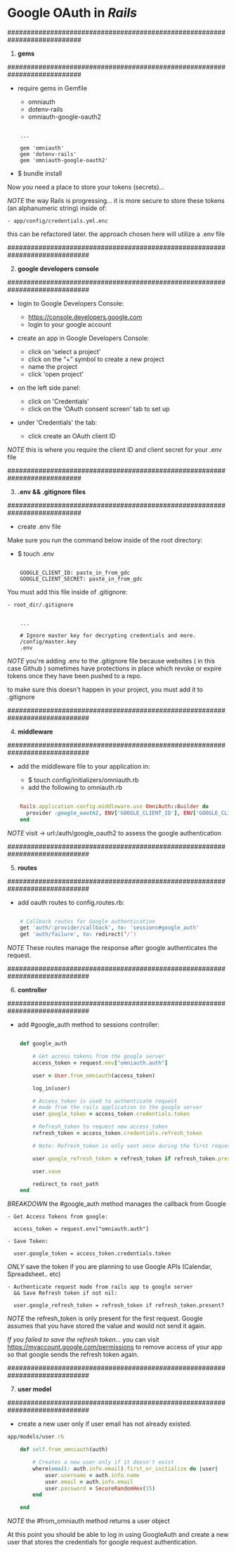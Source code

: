 # Google OAuth in *Rails*

###########################################################################

1. **gems**

###########################################################################

* require gems in Gemfile

    - omniauth
    - dotenv-rails
    - omniauth-google-oauth2

```Gemfile

    ...

    gem 'omniauth'
    gem 'dotenv-rails'
    gem 'omniauth-google-oauth2'

```

* $ bundle install

Now you need a place to store your tokens (secrets)...

*NOTE*
the way Rails is progressing...
it is more secure to store these tokens (an alphanumeric string) inside of:

    - app/config/credentials.yml.enc

this can be refactored later.
the approach chosen here will utilize a .env file

#############################################################################

2. **google developers console**

#############################################################################

* login to Google Developers Console:

    - https://console.developers.google.com
    - login to your google account

* create an app in Google Developers Console:

    - click on 'select a project'
    - click on the “+” symbol to create a new project
    - name the project
    - click 'open project'

* on the left side panel:

    - click on 'Credentials'
    - click on the 'OAuth consent screen' tab to set up

* under 'Credentials' the tab:

    - click create an OAuth client ID

*NOTE*
this is where you require the client ID and client secret for your .env file

###########################################################################

3. **.env && .gitignore files**

###########################################################################

* create .env file

Make sure you run the command below inside of the root directory:

* $ touch .env

```.env

    GOOGLE_CLIENT_ID: paste_in_from_gdc
    GOOGLE_CLIENT_SECRET: paste_in_from_gdc

```

You must add this file inside of .gitignore:

    - root_dir/.gitignore

```.gitignore

    ...

    # Ignore master key for decrypting credentials and more.
    /config/master.key
    .env

```

*NOTE*
you're adding .env to the .gitignore file because websites
( in this case Github ) sometimes have protections in place which
revoke or expire tokens once they have been pushed to a repo.

to make sure this doesn't happen in your project,
you must add it to .gitignore

#############################################################################

4. **middleware**

#############################################################################

* add the middleware file to your application in:

    - $ touch config/initializers/omniauth.rb
    - add the following to omniauth.rb

```ruby

    Rails.application.config.middleware.use OmniAuth::Builder do
      provider :google_oauth2, ENV['GOOGLE_CLIENT_ID'], ENV['GOOGLE_CLIENT_SECRET']
    end

```

*NOTE*
visit -> url:/auth/google_oauth2 to assess the google authentication

#############################################################################

5. **routes**

#############################################################################

* add oauth routes to config.routes.rb:

```ruby

    # Callback routes for Google authentication
    get 'auth/:provider/callback', to: 'sessions#google_auth'
    get 'auth/failure', to: redirect(‘/’)

```

*NOTE*
These routes manage the response after google authenticates the request.

#############################################################################

6. **controller**

#############################################################################

* add #google_auth method to sessions controller:

```ruby

    def google_auth

        # Get access tokens from the google server
        access_token = request.env["omniauth.auth"]

        user = User.from_omniauth(access_token)

        log_in(user)

        # Access_token is used to authenticate request
        # made from the rails application to the google server
        user.google_token = access_token.credentials.token

        # Refresh_token to request new access_token
        refresh_token = access_token.credentials.refresh_token

        # Note: Refresh_token is only sent once during the first request

        user.google_refresh_token = refresh_token if refresh_token.present?

        user.save

        redirect_to root_path
    end


```

*BREAKDOWN*
the #google_auth method manages the callback from Google

    - Get Access Tokens from google:

      access_token = request.env["omniauth.auth"]

    - Save Token:

      user.google_token = access_token.credentials.token

*ONLY*
save the token if you are planning to use Google APIs (Calendar, Spreadsheet.. etc)

    - Authenticate request made from rails app to google server
      && Save Refresh token if not nil:

      user.google_refresh_token = refresh_token if refresh_token.present?

*NOTE*
the refresh_token is only present for the first request.
Google assumes that you have stored the value and would not send it again.

*If you failed to save the refresh token...*
you can visit https://myaccount.google.com/permissions to remove access of your app so that google sends the refresh token again.

#############################################################################

7. **user model**

#############################################################################

* create a new user only if user email has not already existed.

```ruby
app/models/user.rb

    def self.from_omniauth(auth)

        # Creates a new user only if it doesn't exist
        where(email: auth.info.email).first_or_initialize do |user|
            user.username = auth.info.name
            user.email = auth.info.email
            user.password = SecureRandomHex(15)
        end

    end

```

*NOTE*
the #from_omniauth method returns a user object

At this point you should be able to log in using GoogleAuth
and create a new user that stores the credentials for google request authentication.
